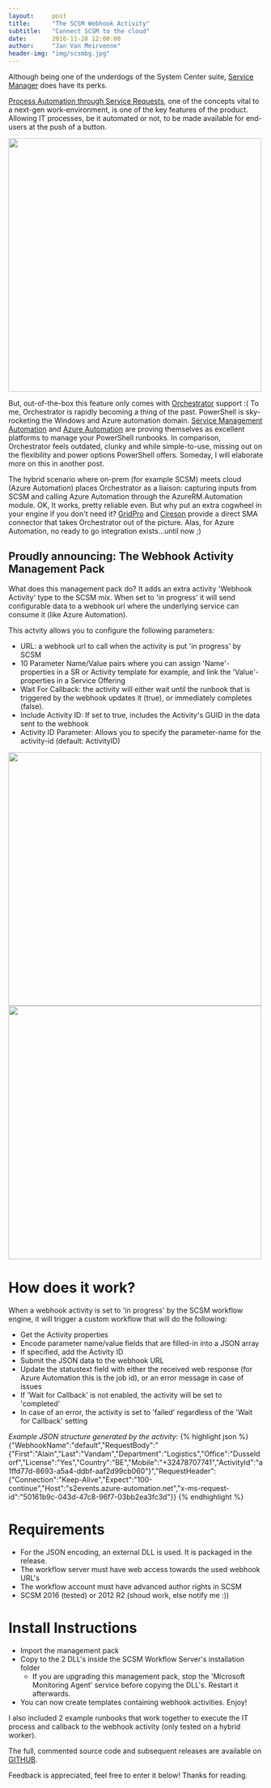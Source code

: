 ```yaml
---
layout:     post
title:      "The SCSM Webhook Activity"
subtitle:   "Connect SCSM to the cloud"
date:       2016-11-28 12:00:00
author:     "Jan Van Meirvenne"
header-img: "img/scsmbg.jpg"
---
```


Although being one of the underdogs of the System Center suite, [Service Manager](https://technet.microsoft.com/en-us/system-center-docs/sm/service-manager) does have its perks.

[Process Automation through Service Requests](https://technet.microsoft.com/en-us/system-center-docs/sm/manage/ops-managing-service-requests-in-system-center-2016-service-manager), one of the concepts vital to a next-gen work-environment, is one of the key features of the product. Allowing IT processes, be it automated or not, to be made available for end-users at the push of a button.

<img src="{{ site.url }}/assets/SCSM_WHA3.png" widht="1000" height="500" />

But, out-of-the-box this feature only comes with [Orchestrator](https://technet.microsoft.com/en-us/system-center-docs/orch/orchestrator) support :( To me, Orchestrator is rapidly becoming a thing of the past. PowerShell is sky-rocketing the Windows and Azure automation domain. [Service Management Automation](https://technet.microsoft.com/en-us/library/dn469260(v=sc.12).aspx) and [Azure Automation](https://azure.microsoft.com/en-us/services/automation/) are proving themselves as excellent platforms to manage your PowerShell runbooks. In comparison, Orchestrator feels outdated, clunky and while simple-to-use, missing out on the flexibility and power options PowerShell offers. Someday, I will elaborate more on this in another post.

The hybrid scenario where on-prem (for example SCSM) meets cloud (Azure Automation) places Orchestrator as a liaison: capturing inputs from SCSM and calling Azure Automation through the AzureRM.Automation module. OK, It works, pretty reliable even. But why put an extra cogwheel in your engine if you don't need it? [GridPro](https://www.gridprosoftware.com/products/sma-connector/) and [Cireson](http://cireson.com/apps/sma-connector/) provide a direct SMA connector that takes Orchestrator out of the picture. Alas, for Azure Automation, no ready to go integration exists...until now ;)

## Proudly announcing: The Webhook Activity Management Pack

What does this management pack do? It adds an extra activity 'Webhook Activity' type to the SCSM mix. When set to 'in progress' it will send configurable data to a webhook url where the underlying service can consume it (like Azure Automation).

This actvity allows you to configure the following parameters:

* URL: a webhook url to call when the activity is put 'in progress' by SCSM
* 10 Parameter Name/Value pairs where you can assign 'Name'-properties in a SR or Activity template for example, and link the 'Value'-properties in a Service Offering
* Wait For Callback: the activity will either wait until the runbook that is triggered by the webhook updates it (true), or immediately completes (false).
* Include Activity ID: If set to true, includes the Activity's GUID in the data sent to the webhook
* Activity ID Parameter: Allows you to specify the parameter-name for the activity-id (default: ActivityID)

<img src="{{ site.url }}/assets/SCSM_WHA1.png" widht="1000" height="500" />
<img src="{{ site.url }}/assets/SCSM_WHA2.png" widht="1000" height="500" />

# How does it work?

When a webhook activity is set to 'in progress' by the SCSM workflow engine, it will trigger a custom workflow that will do the following:

* Get the Activity properties
* Encode parameter name/value fields that are filled-in into a JSON array
* If specified, add the Activity ID
* Submit the JSON data to the webhook URL
* Update the statustext field with either the received web response (for Azure Automation this is the job id), or an error message in case of issues
* If 'Wait for Callback' is not enabled, the activity will be set to 'completed'
* In case of an error, the activity is set to 'failed' regardless of the 'Wait for Callback' setting

*Example JSON structure generated by the activity:*
{% highlight json %}
{"WebhookName":"default","RequestBody":"{\"First\":\"Alain\",\"Last\":\"Vandam\",\"Department\":\"Logistics\",\"Office\":\"Dusseldorf\",\"License\":\"Yes\",\"Country\":\"BE\",\"Mobile\":\"+32478707741\",\"ActivityId\":\"a1ffd77d-8693-a5a4-ddbf-aaf2d99cb060\"}","RequestHeader":{"Connection":"Keep-Alive","Expect":"100-continue","Host":"s2events.azure-automation.net","x-ms-request-id":"50161b9c-043d-47c8-96f7-03bb2ea3fc3d"}}
{% endhighlight %}

# Requirements

* For the JSON encoding, an external DLL is used. It is packaged in the release.
* The workflow server must have web access towards the used webhook URL's
* The workflow account must have advanced author rights in SCSM
* SCSM 2016 (tested) or 2012 R2 (shoud work, else notify me :))

# Install Instructions

* Import the management pack
* Copy to the 2 DLL's inside the SCSM Workflow Server's installation folder
    * If you are upgrading this management pack, stop the 'Microsoft Monitoring Agent' service before copying the DLL's. Restart it afterwards.
* You can now create templates containing webhook activities. Enjoy!

I also included 2 example runbooks that work together to execute the IT process and callback to the webhook activity (only tested on a hybrid worker).

The full, commented source code and subsequent releases are available on [GITHUB](https://github.com/JanVanMeirvenne/Custom.SM.WebhookActivity).


Feedback is appreciated, feel free to enter it below! Thanks for reading.
